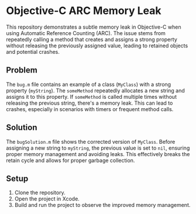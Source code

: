 # Objective-C ARC Memory Leak

This repository demonstrates a subtle memory leak in Objective-C when using Automatic Reference Counting (ARC). The issue stems from repeatedly calling a method that creates and assigns a strong property without releasing the previously assigned value, leading to retained objects and potential crashes.

## Problem

The `bug.m` file contains an example of a class (`MyClass`) with a strong property (`myString`). The `someMethod` repeatedly allocates a new string and assigns it to this property.  If `someMethod` is called multiple times without releasing the previous string, there's a memory leak. This can lead to crashes, especially in scenarios with timers or frequent method calls.

## Solution

The `bugSolution.m` file shows the corrected version of `MyClass`.  Before assigning a new string to `myString`, the previous value is set to `nil`, ensuring proper memory management and avoiding leaks. This effectively breaks the retain cycle and allows for proper garbage collection.

## Setup

1. Clone the repository.
2. Open the project in Xcode.
3. Build and run the project to observe the improved memory management. 